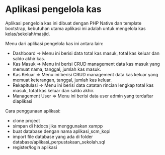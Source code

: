 # Aplikasi pengelola kas

Aplikasi pengelola kas ini dibuat dengan PHP Native dan template bootstrap, kebutuhan utama aplikasi ini
adalah untuk mengelola kas kelas/sekolah/masjid.

Menu dari aplikasi pengelola kas ini antara lain:

- Dashboard
  => Menu ini berisi data total kas masuk, total kas keluar dan saldo akhir kas.
- Kas Masuk
  => Menu ini berisi CRUD management data kas masuk yang memuat nama, tanggal, jumlah kas masuk.
- Kas Keluar
  => Menu ini berisi CRUD management data kas keluar yang memuat keterangan, tanggal, jumlah kas keluar.
- Rekapitulasi
  => Menu ini berisi data catatan rincian lengkap total kas masuk, total kas keluar dan saldo akhir.
- Management User
  => Menu ini berisi data user admin yang terdaftar diaplikasi

Cara penggunaan aplikasi:

- clone project
- simpan di htdocs jika menggunakan xampp
- buat database dengan nama aplikasi_scm_kopi
- import file database yang ada di folder database/aplikasi_perpustakaan_sekolah.sql
- register/login aplikasi
